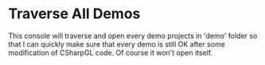 ﻿# Traverse All Demos
This console will traverse and open every demo projects in 'demo' folder so that I can quickly make sure that every demo is still OK after some modification of CSharpGL code.
Of course it won't open itself.
